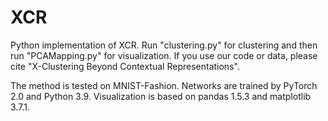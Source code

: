 # XCR
Python implementation of XCR. Run "clustering.py" for clustering and then run "PCAMapping.py" for visualization. If you use our code or data, please cite "X-Clustering Beyond Contextual Representations".


The method is tested on MNIST-Fashion. Networks are trained by PyTorch 2.0 and Python 3.9.
Visualization is based on pandas 1.5.3 and matplotlib 3.7.1.

